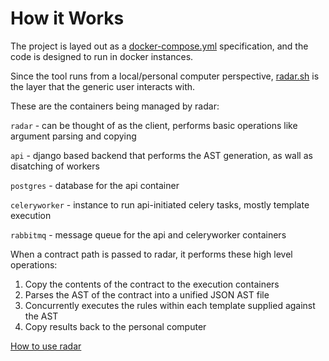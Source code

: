 # How it Works

The project is layed out as a [docker-compose.yml](https://github.com/auditware/radar/blob/main/docker-compose.yml) specification, and the code is designed to run in docker instances.

Since the tool runs from a local/personal computer perspective, [radar.sh](https://github.com/auditware/radar/blob/main/radar.sh) is the layer that the generic user interacts with.

These are the containers being managed by radar:

`radar` - can be thought of as the client, performs basic operations like argument parsing and copying

`api` - django based backend that performs the AST generation, as wall as disatching of workers

`postgres` - database for the api container

`celeryworker` - instance to run api-initiated celery tasks, mostly template execution

`rabbitmq` - message queue for the api and celeryworker containers

When a contract path is passed to radar, it performs these high level operations:

1. Copy the contents of the contract to the execution containers
2. Parses the AST of the contract into a unified JSON AST file
3. Concurrently executes the rules within each template supplied against the AST
4. Copy results back to the personal computer

[How to use radar](https://github.com/auditware/radar/wiki/How-to-Use)
